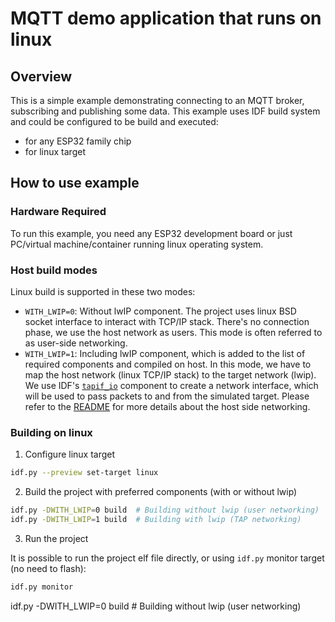 # MQTT demo application that runs on linux

## Overview

This is a simple example demonstrating connecting to an MQTT broker, subscribing and publishing some data.
This example uses IDF build system and could be configured to be build and executed:
* for any ESP32 family chip
* for linux target

## How to use example

### Hardware Required

To run this example, you need any ESP32 development board or just PC/virtual machine/container running linux operating system.

### Host build modes

Linux build is supported in these two modes:
* `WITH_LWIP=0`: Without lwIP component. The project uses linux BSD socket interface to interact with TCP/IP stack. There's no connection phase, we use the host network as users. This mode is often referred to as user-side networking.
* `WITH_LWIP=1`: Including lwIP component, which is added to the list of required components and compiled on host. In this mode, we have to map the host network (linux TCP/IP stack) to the target network (lwip). We use IDF's [`tapif_io`](https://github.com/espressif/esp-idf/tree/master/examples/common_components/protocol_examples_tapif_io) component to create a network interface, which will be used to pass packets to and from the simulated target. Please refer to the [README](https://github.com/espressif/esp-idf/tree/master/examples/common_components/protocol_examples_tapif_io#readme) for more details about the host side networking.

### Building on linux

1) Configure linux target
```bash
idf.py --preview set-target linux
```

2) Build the project with preferred components (with or without lwip)
```bash
idf.py -DWITH_LWIP=0 build  # Building without lwip (user networking)
idf.py -DWITH_LWIP=1 build  # Building with lwip (TAP networking)
```

3) Run the project

It is possible to run the project elf file directly, or using `idf.py` monitor target (no need to flash):
```bash
idf.py monitor
```
idf.py -DWITH_LWIP=0 build  # Building without lwip (user networking)

